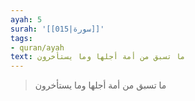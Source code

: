 ```yaml
---
ayah: 5
surah: '[[015|سورة]]'
tags:
- quran/ayah
text: ما تسبق من أمة أجلها وما يستأخرون
---
```

> ما تسبق من أمة أجلها وما يستأخرون

